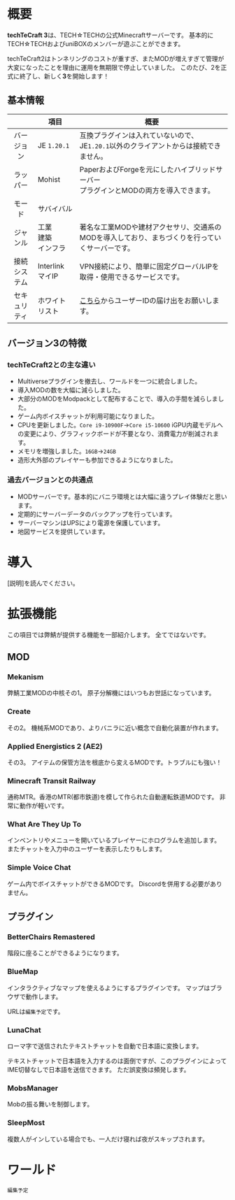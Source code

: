 # 概要

**techTeCraft 3**は、TECH☆TECHの公式Minecraftサーバーです。
基本的にTECH☆TECHおよびuniBOXのメンバーが遊ぶことができます。

techTeCraft2はトンネリングのコストが重すぎ、またMODが増えすぎて管理が大変になったことを理由に運用を無期限で停止していました。
このたび、2を正式に終了し、新しく**3**を開始します！

## 基本情報

|        | 項目               | 概要                                                   |
| :----: | ---------------- | ---------------------------------------------------- |
| バージョン  | JE `1.20.1`      | 互換プラグインは入れていないので、JE`1.20.1`以外のクライアントからは接続できません。      |
|  ラッパー  | Mohist           | PaperおよびForgeを元にしたハイブリッドサーバー<br>プラグインとMODの両方を導入できます。 |
|  モード   | サバイバル | |
|  ジャンル  | 工業<br>建築<br>インフラ | 著名な工業MODや建材アクセサリ、交通系のMODを導入しており、まちづくりを行っていくサーバーです。   |
| 接続システム | Interlink マイIP | VPN接続により、簡単に固定グローバルIPを取得・使用できるサービスです。 |
| セキュリティ | ホワイトリスト          | [こちら](https://forms.gle/2KQXQp2awNxUfEXX9)からユーザーIDの届け出をお願いします。 |

## バージョン3の特徴

### techTeCraft2との主な違い

- Multiverseプラグインを撤去し、ワールドを一つに統合しました。
- 導入MODの数を大幅に減らしました。
- 大部分のMODをModpackとして配布することで、導入の手間を減らしました。
- ゲーム内ボイスチャットが利用可能になりました。
- CPUを更新しました。`Core i9-10900F`→`Core i5-10600` iGPU内蔵モデルへの変更により、グラフィックボードが不要となり、消費電力が削減されます。
- メモリを増強しました。`16GB`→`24GB`
- 造形大外部のプレイヤーも参加できるようになりました。

### 過去バージョンとの共通点

- MODサーバーです。基本的にバニラ環境とは大幅に違うプレイ体験だと思います。
- 定期的にサーバーデータのバックアップを行っています。
- サーバーマシンはUPSにより電源を保護しています。
- 地図サービスを提供しています。

# 導入

[説明]を読んでください。

# 拡張機能

この項目では弊鯖が提供する機能を一部紹介します。
全てではないです。

## MOD

### Mekanism

弊鯖工業MODの中核その1。
原子分解機にはいつもお世話になっています。

### Create

その2。
機械系MODであり、よりバニラに近い概念で自動化装置が作れます。

### Applied Energistics 2 (AE2)

その3。
アイテムの保管方法を根底から変えるMODです。トラブルにも強い！

### Minecraft Transit Railway

通称MTR。香港のMTR(都市鉄道)を模して作られた自動運転鉄道MODです。
非常に動作が軽いです。

### What Are They Up To

インベントリやメニューを開いているプレイヤーにホログラムを追加します。
またチャットを入力中のユーザーを表示したりもします。

### Simple Voice Chat

ゲーム内でボイスチャットができるMODです。
Discordを併用する必要がありません。

## プラグイン

### BetterChairs Remastered

階段に座ることができるようになります。

### BlueMap

インタラクティブなマップを使えるようにするプラグインです。
マップはブラウザで動作します。

URLは`編集予定`です。

### LunaChat

ローマ字で送信されたテキストチャットを自動で日本語に変換します。

テキストチャットで日本語を入力するのは面倒ですが、このプラグインによってIME切替なしで日本語を送信できます。
ただ誤変換は頻発します。

### MobsManager

Mobの振る舞いを制御します。

### SleepMost

複数人がインしている場合でも、一人だけ寝れば夜がスキップされます。

# ワールド

`編集予定`
